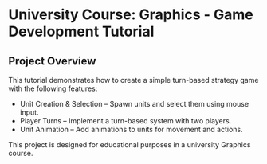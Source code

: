 # University Course: Graphics - Game Development Tutorial
## Project Overview

This tutorial demonstrates how to create a simple turn-based strategy game with the following features:

* Unit Creation & Selection – Spawn units and select them using mouse input.
* Player Turns – Implement a turn-based system with two players.
* Unit Animation – Add animations to units for movement and actions.

This project is designed for educational purposes in a university Graphics course.
